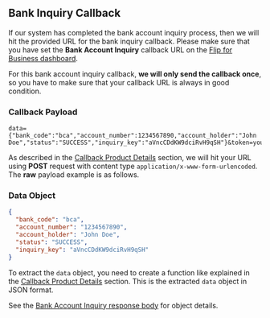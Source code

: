 <div></div>

## Bank Inquiry Callback

If our system has completed the bank account inquiry process, then we will hit the provided URL for the bank inquiry callback. Please make sure that you have set the **Bank Account Inquiry** callback URL on the <a href="https://business.flip.id/developer/api-setting" target="_blank">Flip for Business dashboard</a>.

<aside class="danger">
  <p>
    For this bank account inquiry callback,
    <strong>we will only send the callback once</strong>, so you have to make sure
    that your callback URL is always in good condition.
  </p>
</aside>

### Callback Payload

```
data={"bank_code":"bca","account_number":1234567890,"account_holder":"John Doe","status":"SUCCESS","inquiry_key":"aVncCDdKW9dciRvH9qSH"}&token=yourvalidationtoken
```

As described in the [Callback Product Details](#callback-details) section, we will hit your URL using **POST** request with content type `application/x-www-form-urlencoded`. The **raw** payload example is as follows.

### Data Object

```json
{
  "bank_code": "bca",
  "account_number": "1234567890",
  "account_holder": "John Doe",
  "status": "SUCCESS",
  "inquiry_key": "aVncCDdKW9dciRvH9qSH"
}
```

To extract the `data` object, you need to create a function like explained in the [Callback Product Details](#callback-details) section. This is the extracted `data` object in JSON format.

See the [Bank Account Inquiry response body](#bank-account-inquiry-response-body) for object details.
